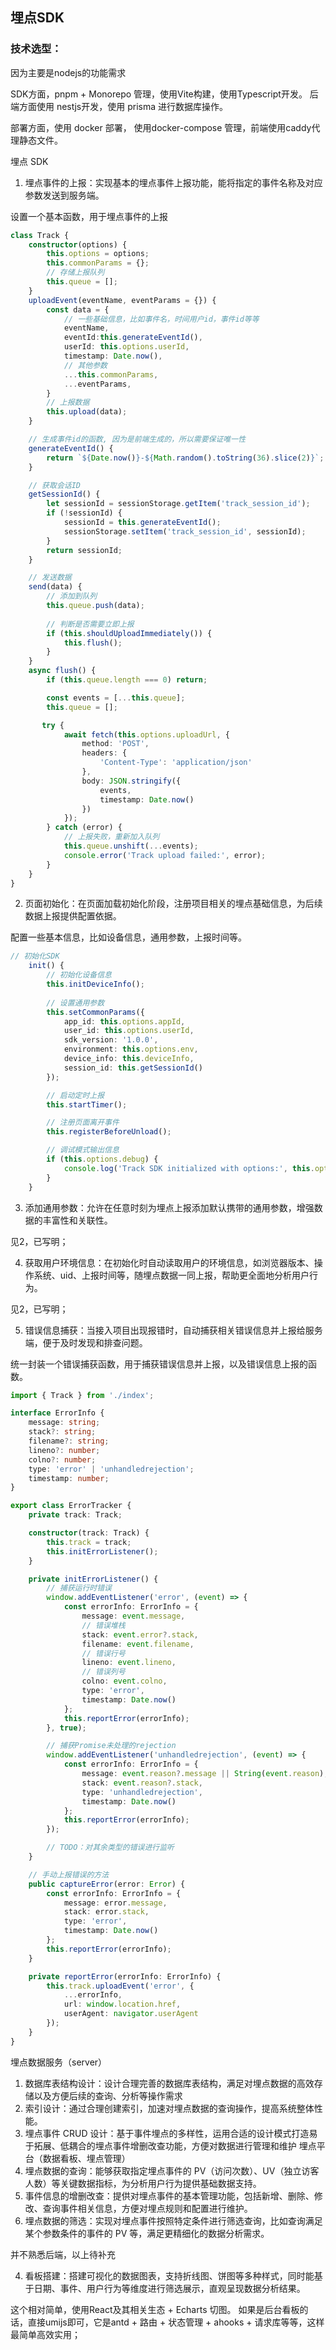 ## 埋点SDK

### 技术选型：

因为主要是nodejs的功能需求

SDK方面，pnpm + Monorepo 管理，使用Vite构建，使用Typescript开发。
后端方面使用 nestjs开发，使用 prisma 进行数据库操作。

部署方面，使用 docker 部署， 使用docker-compose 管理，前端使用caddy代理静态文件。

埋点 SDK
1. 埋点事件的上报：实现基本的埋点事件上报功能，能将指定的事件名称及对应参数发送到服务端。

设置一个基本函数，用于埋点事件的上报
```ts
class Track {
    constructor(options) {
        this.options = options;
        this.commonParams = {};
        // 存储上报队列
        this.queue = [];
    }
    uploadEvent(eventName, eventParams = {}) {
        const data = {
            // 一些基础信息，比如事件名，时间用户id，事件id等等
            eventName,
            eventId:this.generateEventId(),
            userId: this.options.userId,
            timestamp: Date.now(),
            // 其他参数
            ...this.commonParams,
            ...eventParams,
        }
        // 上报数据
        this.upload(data);
    }

    // 生成事件id的函数, 因为是前端生成的，所以需要保证唯一性
    generateEventId() {
        return `${Date.now()}-${Math.random().toString(36).slice(2)}`;
    }

    // 获取会话ID
    getSessionId() {
        let sessionId = sessionStorage.getItem('track_session_id');
        if (!sessionId) {
            sessionId = this.generateEventId();
            sessionStorage.setItem('track_session_id', sessionId);
        }
        return sessionId;
    }

    // 发送数据
    send(data) {
        // 添加到队列
        this.queue.push(data);
        
        // 判断是否需要立即上报
        if (this.shouldUploadImmediately()) {
            this.flush();
        }
    }
    async flush() {
        if (this.queue.length === 0) return;

        const events = [...this.queue];
        this.queue = [];

       try {
            await fetch(this.options.uploadUrl, {
                method: 'POST',
                headers: {
                    'Content-Type': 'application/json'
                },
                body: JSON.stringify({
                    events,
                    timestamp: Date.now()
                })
            });
        } catch (error) {
            // 上报失败，重新加入队列
            this.queue.unshift(...events);
            console.error('Track upload failed:', error);
        }
    }
}
```

2. 页面初始化：在页面加载初始化阶段，注册项目相关的埋点基础信息，为后续数据上报提供配置依据。

配置一些基本信息，比如设备信息，通用参数，上报时间等。
```ts
// 初始化SDK
    init() {
        // 初始化设备信息
        this.initDeviceInfo();
        
        // 设置通用参数
        this.setCommonParams({
            app_id: this.options.appId,
            user_id: this.options.userId,
            sdk_version: '1.0.0',
            environment: this.options.env,
            device_info: this.deviceInfo,
            session_id: this.getSessionId()
        });

        // 启动定时上报
        this.startTimer();

        // 注册页面离开事件
        this.registerBeforeUnload();

        // 调试模式输出信息
        if (this.options.debug) {
            console.log('Track SDK initialized with options:', this.options);
        }
    }
```

3. 添加通用参数：允许在任意时刻为埋点上报添加默认携带的通用参数，增强数据的丰富性和关联性。

见2，已写明；

4. 获取用户环境信息：在初始化时自动读取用户的环境信息，如浏览器版本、操作系统、uid、上报时间等，随埋点数据一同上报，帮助更全面地分析用户行为。

见2，已写明；

5. 错误信息捕获：当接入项目出现报错时，自动捕获相关错误信息并上报给服务端，便于及时发现和排查问题。

统一封装一个错误捕获函数，用于捕获错误信息并上报，以及错误信息上报的函数。

```ts
import { Track } from './index';

interface ErrorInfo {
    message: string;
    stack?: string;
    filename?: string;
    lineno?: number;
    colno?: number;
    type: 'error' | 'unhandledrejection';
    timestamp: number;
}

export class ErrorTracker {
    private track: Track;

    constructor(track: Track) {
        this.track = track;
        this.initErrorListener();
    }

    private initErrorListener() {
        // 捕获运行时错误
        window.addEventListener('error', (event) => {
            const errorInfo: ErrorInfo = {
                message: event.message,
                // 错误堆栈
                stack: event.error?.stack,
                filename: event.filename,
                // 错误行号
                lineno: event.lineno,
                // 错误列号
                colno: event.colno,
                type: 'error',
                timestamp: Date.now()
            };
            this.reportError(errorInfo);
        }, true);

        // 捕获Promise未处理的rejection
        window.addEventListener('unhandledrejection', (event) => {
            const errorInfo: ErrorInfo = {
                message: event.reason?.message || String(event.reason),
                stack: event.reason?.stack,
                type: 'unhandledrejection',
                timestamp: Date.now()
            };
            this.reportError(errorInfo);
        });

        // TODO：对其余类型的错误进行监听
    }

    // 手动上报错误的方法
    public captureError(error: Error) {
        const errorInfo: ErrorInfo = {
            message: error.message,
            stack: error.stack,
            type: 'error',
            timestamp: Date.now()
        };
        this.reportError(errorInfo);
    }

    private reportError(errorInfo: ErrorInfo) {
        this.track.uploadEvent('error', {
            ...errorInfo,
            url: window.location.href,
            userAgent: navigator.userAgent
        });
    }
}

```

埋点数据服务（server）
1. 数据库表结构设计：设计合理完善的数据库表结构，满足对埋点数据的高效存储以及方便后续的查询、分析等操作需求
2. 索引设计：通过合理创建索引，加速对埋点数据的查询操作，提高系统整体性能。
3. 埋点事件 CRUD 设计：基于事件埋点的多样性，运用合适的设计模式打造易于拓展、低耦合的埋点事件增删改查功能，方便对数据进行管理和维护
埋点平台（数据看板、埋点管理）
1. 埋点数据的查询：能够获取指定埋点事件的 PV（访问次数）、UV（独立访客人数）等关键数据指标，为分析用户行为提供基础数据支持。
2. 事件信息的增删改查：提供对埋点事件的基本管理功能，包括新增、删除、修改、查询事件相关信息，方便对埋点规则和配置进行维护。
3. 埋点数据的筛选：实现对埋点事件按照特定条件进行筛选查询，比如查询满足某个参数条件的事件的 PV 等，满足更精细化的数据分析需求。

并不熟悉后端，以上待补充



4. 看板搭建：搭建可视化的数据图表，支持折线图、饼图等多种样式，同时能基于日期、事件、用户行为等维度进行筛选展示，直观呈现数据分析结果。 

这个相对简单，使用React及其相关生态 + Echarts 切图。
如果是后台看板的话，直接umijs即可，它是antd + 路由 + 状态管理 + ahooks + 请求库等等，这样最简单高效实用；



